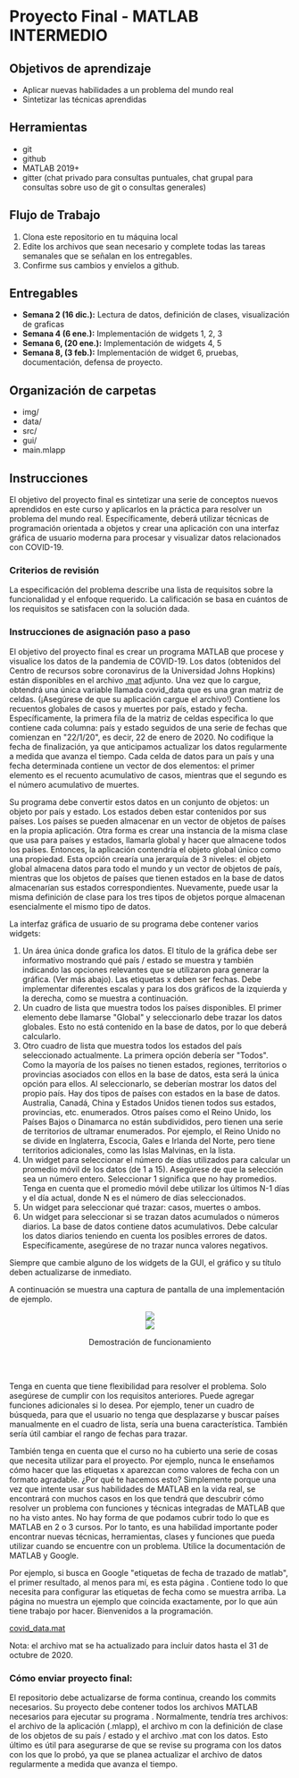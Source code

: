 # Proyecto Final - MATLAB INTERMEDIO

## Objetivos de aprendizaje
- Aplicar nuevas habilidades a un problema del mundo real
- Sintetizar las técnicas aprendidas

## Herramientas
- git
- github
- MATLAB 2019+
- gitter (chat privado para consultas puntuales, chat grupal para consultas sobre uso de git o consultas generales)


## Flujo de Trabajo
1. Clona este repositorio en tu máquina local    
2. Edite los archivos que sean necesario y complete todas las tareas semanales que se señalan en los entregables.
3. Confirme sus cambios y envíelos a github. 


## Entregables
- **Semana 2 (16 dic.):**  Lectura de datos, definición de clases, visualización de graficas 
- **Semana 4 (6 ene.):**   Implementación de widgets 1, 2, 3
- **Semana 6, (20 ene.):** Implementación de widgets 4, 5
- **Semana 8, (3 feb.):**  Implementación de widget 6, pruebas, documentación, defensa de proyecto.

## Organización de carpetas
- img/
- data/
- src/
- gui/
- main.mlapp

## Instrucciones

El objetivo del proyecto final es sintetizar una serie de conceptos nuevos aprendidos en este curso y aplicarlos en la práctica para resolver un problema del mundo real. Específicamente, deberá utilizar técnicas de programación orientada a objetos y crear una aplicación con una interfaz gráfica de usuario moderna para procesar y visualizar datos relacionados con COVID-19.


### Criterios de revisión

La especificación del problema describe una lista de requisitos sobre la funcionalidad y el enfoque requerido. La calificación se basa en cuántos de los requisitos se satisfacen con la solución dada.

### Instrucciones de asignación paso a paso

El objetivo del proyecto final es crear un programa MATLAB que procese y visualice los datos de la pandemia de COVID-19. Los datos (obtenidos del Centro de recursos sobre coronavirus de la Universidad Johns Hopkins) están disponibles en el archivo [.mat](http://purl.org/matlabintermedio/proyectofinal/data) adjunto. Una vez que lo cargue, obtendrá una única variable llamada covid_data que es una gran matriz de celdas. (¡Asegúrese de que su aplicación cargue el archivo!) Contiene los recuentos globales de casos y muertes por país, estado y fecha. Específicamente, la primera fila de la matriz de celdas especifica lo que contiene cada columna: país y estado seguidos de una serie de fechas que comienzan en "22/1/20", es decir, 22 de enero de 2020. No codifique la fecha de finalización, ya que anticipamos actualizar los datos regularmente a medida que avanza el tiempo. Cada celda de datos para un país y una fecha determinada contiene un vector de dos elementos: el primer elemento es el recuento acumulativo de casos, mientras que el segundo es el número acumulativo de muertes.

Su programa debe convertir estos datos en un conjunto de objetos: un objeto por país y estado. Los estados deben estar contenidos por sus países. Los países se pueden almacenar en un vector de objetos de países en la propia aplicación. Otra forma es crear una instancia de la misma clase que usa para países y estados, llamarla global y hacer que almacene todos los países. Entonces, la aplicación contendría el objeto global único como una propiedad. Esta opción crearía una jerarquía de 3 niveles: el objeto global almacena datos para todo el mundo y un vector de objetos de país, mientras que los objetos de países que tienen estados en la base de datos almacenarían sus estados correspondientes. Nuevamente, puede usar la misma definición de clase para los tres tipos de objetos porque almacenan esencialmente el mismo tipo de datos.

La interfaz gráfica de usuario de su programa debe contener varios widgets:
1. Un área única donde grafica los datos. El título de la gráfica debe ser informativo mostrando qué país / estado se muestra y también indicando las opciones relevantes que se utilizaron para generar la gráfica. (Ver más abajo). Las etiquetas x deben ser fechas. Debe implementar diferentes escalas y para los dos gráficos de la izquierda y la derecha, como se muestra a continuación.
2. Un cuadro de lista que muestra todos los países disponibles. El primer elemento debe llamarse "Global" y seleccionarlo debe trazar los datos globales. Esto no está contenido en la base de datos, por lo que deberá calcularlo.
3. Otro cuadro de lista que muestra todos los estados del país seleccionado actualmente. La primera opción debería ser "Todos". Como la mayoría de los países no tienen estados, regiones, territorios o provincias asociados con ellos en la base de datos, esta será la única opción para ellos. Al seleccionarlo, se deberían mostrar los datos del propio país. Hay dos tipos de países con estados en la base de datos. Australia, Canadá, China y Estados Unidos tienen todos sus estados, provincias, etc. enumerados. Otros países como el Reino Unido, los Países Bajos o Dinamarca no están subdivididos, pero tienen una serie de territorios de ultramar enumerados. Por ejemplo, el Reino Unido no se divide en Inglaterra, Escocia, Gales e Irlanda del Norte, pero tiene territorios adicionales, como las Islas Malvinas, en la lista.
4. Un widget para seleccionar el número de días utilizados para calcular un promedio móvil de los datos (de 1 a 15). Asegúrese de que la selección sea un número entero. Seleccionar 1 significa que no hay promedios. Tenga en cuenta que el promedio móvil debe utilizar los últimos N-1 días y el día actual, donde N es el número de días seleccionados.
5. Un widget para seleccionar qué trazar: casos, muertes o ambos.
6. Un widget para seleccionar si se trazan datos acumulados o números diarios. La base de datos contiene datos acumulativos. Debe calcular los datos diarios teniendo en cuenta los posibles errores de datos. Específicamente, asegúrese de no trazar nunca valores negativos.

Siempre que cambie alguno de los widgets de la GUI, el gráfico y su título deben actualizarse de inmediato.

A continuación se muestra una captura de pantalla de una implementación de ejemplo. 



<div align="center">
<img src="./img/prototipo.png" >
</div>


<div align="center">
<img src="./img/demostracion.png" >
<p>Demostración de funcionamiento</p>
</div>

<br/><br/>

Tenga en cuenta que tiene flexibilidad para resolver el problema. Solo asegúrese de cumplir con los requisitos anteriores. Puede agregar funciones adicionales si lo desea. Por ejemplo, tener un cuadro de búsqueda, para que el usuario no tenga que desplazarse y buscar países manualmente en el cuadro de lista, sería una buena característica. También sería útil cambiar el rango de fechas para trazar.

También tenga en cuenta que el curso no ha cubierto una serie de cosas que necesita utilizar para el proyecto. Por ejemplo, nunca le enseñamos cómo hacer que las etiquetas x aparezcan como valores de fecha con un formato agradable. ¿Por qué te hacemos esto? Simplemente porque una vez que intente usar sus habilidades de MATLAB en la vida real, se encontrará con muchos casos en los que tendrá que descubrir cómo resolver un problema con funciones y técnicas integradas de MATLAB que no ha visto antes. No hay forma de que podamos cubrir todo lo que es MATLAB en 2 o 3 cursos. Por lo tanto, es una habilidad importante poder encontrar nuevas técnicas, herramientas, clases y funciones que pueda utilizar cuando se encuentre con un problema. Utilice la documentación de MATLAB y Google.

Por ejemplo, si busca en Google "etiquetas de fecha de trazado de matlab", el primer resultado, al menos para mí, es esta página . Contiene todo lo que necesita para configurar las etiquetas de fecha como se muestra arriba. La página no muestra un ejemplo que coincida exactamente, por lo que aún tiene trabajo por hacer. Bienvenidos a la programación.

[covid_data.mat](http://purl.org/matlabintermedio/proyectofinal/data)

Nota: el archivo mat se ha actualizado para incluir datos hasta el 31 de octubre de 2020.

### Cómo enviar proyecto final:

El repositorio debe actualizarse de forma continua, creando los commits necesarios. Su proyecto debe contener todos los archivos MATLAB necesarios para ejecutar su programa . Normalmente, tendría tres archivos: el archivo de la aplicación (.mlapp), el archivo m con la definición de clase de los objetos de su país / estado y el archivo .mat con los datos. Esto último es útil para asegurarse de que se revise su programa con los datos con los que lo probó, ya que se planea actualizar el archivo de datos regularmente a medida que avanza el tiempo. 







